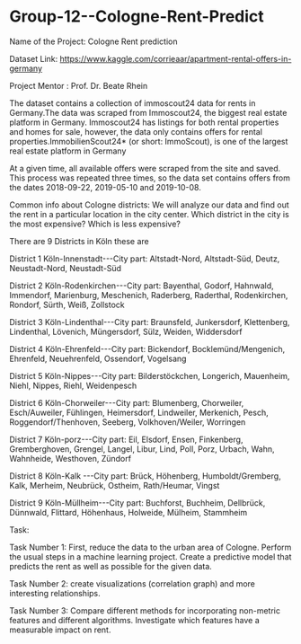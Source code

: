 # Group-12--Cologne-Rent-Predict

Name of the Project: Cologne Rent prediction

Dataset Link: https://www.kaggle.com/corrieaar/apartment-rental-offers-in-germany

Project Mentor : Prof. Dr. Beate Rhein

The dataset contains a collection of immoscout24 data for rents in Germany.The data was scraped from Immoscout24, the biggest real estate platform in Germany. Immoscout24 has listings for both rental properties and homes for sale, however, the data only contains offers for rental properties.ImmobilienScout24* (or short: ImmoScout), is one of the largest real estate platform in Germany

At a given time, all available offers were scraped from the site and saved. This process was repeated three times, so the data set contains offers from the dates 2018-09-22, 2019-05-10 and 2019-10-08.

Common info about Cologne districts: We will analyze our data and find out the rent in a particular location in the city center. Which district in the city is the most expensive? Which is less expensive?

There are 9 Districts in Köln these are 

District 1 Köln-Innenstadt---City part: Altstadt-Nord, Altstadt-Süd, Deutz, Neustadt-Nord, Neustadt-Süd

District 2 Köln-Rodenkirchen---City part: Bayenthal, Godorf, Hahnwald, Immendorf, Marienburg, Meschenich, Raderberg, Raderthal, Rodenkirchen, Rondorf, Sürth, Weiß, Zollstock

District 3 Köln-Lindenthal---City part: Braunsfeld, Junkersdorf, Klettenberg, Lindenthal, Lövenich, Müngersdorf, Sülz, Weiden, Widdersdorf

District 4 Köln-Ehrenfeld---City part: Bickendorf, Bocklemünd/Mengenich, Ehrenfeld, Neuehrenfeld, Ossendorf, Vogelsang

District 5 Köln-Nippes---City part: Bilderstöckchen, Longerich, Mauenheim, Niehl, Nippes, Riehl, Weidenpesch

District 6 Köln-Chorweiler---City part: Blumenberg, Chorweiler, Esch/Auweiler, Fühlingen, Heimersdorf, Lindweiler, Merkenich, Pesch, Roggendorf/Thenhoven, Seeberg, Volkhoven/Weiler, Worringen

District 7 Köln-porz---City part: Eil, Elsdorf, Ensen, Finkenberg, Gremberghoven, Grengel, Langel, Libur, Lind, Poll, Porz, Urbach, Wahn, Wahnheide, Westhoven, Zündorf

District 8 Köln-Kalk ---City part: Brück, Höhenberg, Humboldt/Gremberg, Kalk, Merheim, Neubrück, Ostheim, Rath/Heumar, Vingst

District 9 Köln-Müllheim---City part: Buchforst, Buchheim, Dellbrück, Dünnwald, Flittard, Höhenhaus, Holweide, Mülheim, Stammheim

Task:

Task Number 1: First, reduce the data to the urban area of Cologne. Perform the usual steps in a machine learning project. Create a predictive model that predicts the rent as well as possible for the given data.

Task Number 2: create visualizations (correlation graph) and more  interesting relationships.

Task Number 3: Compare different methods for incorporating non-metric features and different algorithms. Investigate which features have a measurable impact on rent.
